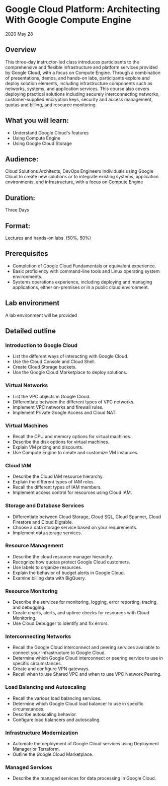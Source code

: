 # Google Cloud Platform: Architecting With Google Compute Engine
2020 May 28

## Overview
This three-day instructor-led class introduces participants to the comprehensive and flexible infrastructure and platform services provided by Google Cloud, with a focus on Compute Engine. Through a combination of presentations, demos, and hands-on labs, participants explore and deploy solution elements, including infrastructure components such as networks, systems, and application services. This course also covers deploying practical solutions including securely interconnecting networks, customer-supplied encryption keys, security and access management, quotas and billing, and resource monitoring.


## What you will learn:
* Understand Google Cloud's features
* Using Compute Engine
* Using Google Cloud Storage

## Audience:
Cloud Solutions Architects, DevOps Engineers Individuals using Google Cloud to create new solutions or to integrate existing systems, application environments, and infrastructure, with a focus on Compute Engine

## Duration:
Three Days

## Format:
Lectures and hands-on labs. (50%, 50%)

## Prerequisites

* Completion of Google Cloud Fundamentals or equivalent experience. 
* Basic proficiency with command-line tools and Linux operating system environments.
* Systems operations experience, including deploying and managing applications, either on-premises or in a public cloud environment.


## Lab environment

A lab environment will be provided


## Detailed outline


### Introduction to Google Cloud

 * List the different ways of interacting with Google Cloud.
 * Use the Cloud Console and Cloud Shell.
 * Create Cloud Storage buckets.
 * Use the Google Cloud Marketplace to deploy solutions.

### Virtual Networks

 * List the VPC objects in Google Cloud.
 * Differentiate between the different types of VPC networks.
 * Implement VPC networks and firewall rules.
 * Implement Private Google Access and Cloud NAT.

### Virtual Machines

 * Recall the CPU and memory options for virtual machines.
 * Describe the disk options for virtual machines.
 * Explain VM pricing and discounts.
 * Use Compute Engine to create and customize VM instances.

### Cloud IAM

 * Describe the Cloud IAM resource hierarchy.
 * Explain the different types of IAM roles.
 * Recall the different types of IAM members.
 * Implement access control for resources using Cloud IAM.

### Storage and Database Services

 * Differentiate between Cloud Storage, Cloud SQL, Cloud Spanner, Cloud Firestore and Cloud Bigtable.
 * Choose a data storage service based on your requirements.
 * Implement data storage services.

### Resource Management

 * Describe the cloud resource manager hierarchy.
 * Recognize how quotas protect Google Cloud customers.
 * Use labels to organize resources.
 * Explain the behavior of budget alerts in Google Cloud.
 * Examine billing data with BigQuery.

### Resource Monitoring

 * Describe the services for monitoring, logging, error reporting, tracing, and debugging.
 * Create charts, alerts, and uptime checks for resources with Cloud Monitoring.
 * Use Cloud Debugger to identify and fix errors.

### Interconnecting Networks

 * Recall the Google Cloud interconnect and peering services available to connect your infrastructure to Google Cloud.
 * Determine which Google Cloud interconnect or peering service to use in specific circumstances.
 * Create and configure VPN gateways.
 * Recall when to use Shared VPC and when to use VPC Network Peering.

### Load Balancing and Autoscaling

 * Recall the various load balancing services.
 * Determine which Google Cloud load balancer to use in specific circumstances.
 * Describe autoscaling behavior.
 * Configure load balancers and autoscaling.

### Infrastructure Modernization

 * Automate the deployment of Google Cloud services using Deployment Manager or Terraform.
 * Outline the Google Cloud Marketplace.

### Managed Services

 * Describe the managed services for data processing in Google Cloud.

